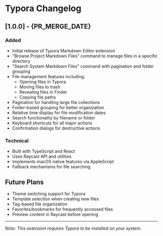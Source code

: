 # Typora Changelog

## [1.0.0] - {PR_MERGE_DATE}

### Added
- Initial release of Typora Markdown Editor extension
- "Browse Project Markdown Files" command to manage files in a specific directory
- "Search System Markdown Files" command with pagination and folder grouping
- File management features including:
  - Opening files in Typora
  - Moving files to trash
  - Revealing files in Finder
  - Copying file paths
- Pagination for handling large file collections
- Folder-based grouping for better organization
- Relative time display for file modification dates
- Search functionality by filename or folder
- Keyboard shortcuts for all major actions
- Confirmation dialogs for destructive actions

### Technical
- Built with TypeScript and React
- Uses Raycast API and utilities
- Implements macOS native features via AppleScript
- Fallback mechanisms for file searching

## Future Plans
- Theme switching support for Typora
- Template selection when creating new files
- Tag-based file organization
- Favorites/bookmarks for frequently accessed files
- Preview content in Raycast before opening

---

*Note: This extension requires Typora to be installed on your system.*


